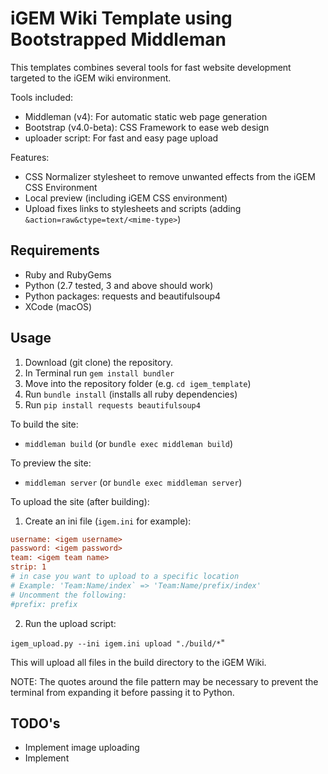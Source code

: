 # iGEM Wiki Template using Bootstrapped Middleman

This templates combines several tools for fast website development targeted to the iGEM wiki environment.

Tools included:

- Middleman (v4): For automatic static web page generation
- Bootstrap (v4.0-beta): CSS Framework to ease web design
- uploader script: For fast and easy page upload

Features:

- CSS Normalizer stylesheet to remove unwanted effects from the iGEM CSS Environment
- Local preview (including iGEM CSS environment)
- Upload fixes links to stylesheets and scripts (adding `&action=raw&ctype=text/<mime-type>`)

## Requirements

* Ruby and RubyGems
* Python (2.7 tested, 3 and above should work)
* Python packages: requests and beautifulsoup4
* XCode (macOS)

## Usage

1. Download (git clone) the repository.
2. In Terminal run `gem install bundler`
3. Move into the repository folder (e.g. `cd igem_template`)
4. Run `bundle install` (installs all ruby dependencies)
5. Run `pip install requests beautifulsoup4`

To build the site:

- `middleman build` (or `bundle exec middleman build`)

To preview the site:

- `middleman server` (or `bundle exec middleman server`)

To upload the site (after building):

1. Create an ini file (`igem.ini` for example):

```ini
username: <igem username>
password: <igem password>
team: <igem team name>
strip: 1
# in case you want to upload to a specific location
# Example: 'Team:Name/index` => 'Team:Name/prefix/index'
# Uncomment the following:
#prefix: prefix
``` 

2. Run the upload script:

`igem_upload.py --ini igem.ini upload "./build/*`"

This will upload all files in the build directory to the iGEM Wiki.

NOTE: The quotes around the file pattern may be necessary to prevent the terminal from expanding it before passing it
 to Python.

## TODO's

- Implement image uploading
- Implement 
